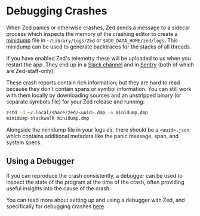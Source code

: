 # Debugging Crashes

When Zed panics or otherwise crashes, Zed sends a message to a sidecar process which inspects the memory of the crashing editor to create a [minidump](https://chromium.googlesource.com/breakpad/breakpad/+/master/docs/getting_started_with_breakpad.md#the-minidump-file-format) file in `~/Library/Logs/Zed` or `$XDG_DATA_HOME/zed/logs`. This minidump can be used to generate backtraces for the stacks of all threads.

If you have enabled Zed's telemetry these will be uploaded to us when you restart the app. They end up in a [Slack channel](https://zed-industries.slack.com/archives/C0977J9MA1Y) and in [Sentry](https://zed-dev.sentry.io/issues) (both of which are Zed-staff-only).

These crash reports contain rich information; but they are hard to read because they don't contain spans or symbol information. You can still work with them locally by downloading sources and an unstripped binary (or separate symbols file) for your Zed release and running:

```sh
zstd -d ~/.local/share/zed/<uuid>.dmp -o minidump.dmp
minidump-stackwalk minidump.dmp
```

Alongside the minidump file in your logs dir, there should be a `<uuid>.json` which contains additional metadata like the panic message, span, and system specs.

## Using a Debugger

If you can reproduce the crash consistently, a debugger can be used to inspect the state of the program at the time of the crash, often providing useful insights into the cause of the crash.

You can read more about setting up and using a debugger with Zed, and specifically for debugging crashes [here](./debuggers.md#debugging-panics-and-crashes)

